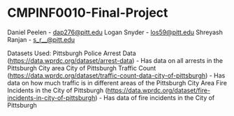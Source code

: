 # CMPINF0010-Final-Project
Daniel Peelen - dap276@pitt.edu
Logan Snyder - los59@pitt.edu
Shreyash Ranjan - s_r__@pitt.edu

Datasets Used:
Pittsburgh Police Arrest Data (https://data.wprdc.org/dataset/arrest-data) - Has data on all arrests in the Pittsburgh City area
City of Pittsburgh Traffic Count (https://data.wprdc.org/dataset/traffic-count-data-city-of-pittsburgh) - Has data on how much traffic is in different areas of the Pittsburgh City Area
Fire Incidents in the City of Pittsburgh (https://data.wprdc.org/dataset/fire-incidents-in-city-of-pittsburgh) - Has data of fire incidents in the City of Pittsburgh
